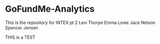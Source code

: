 # GoFundMe-Analytics
This is the repository for INTEX pt 2
Levi Thorpe
Emma Lowe
Jace Nelson
Spencer Jensen


THIS is a TEST